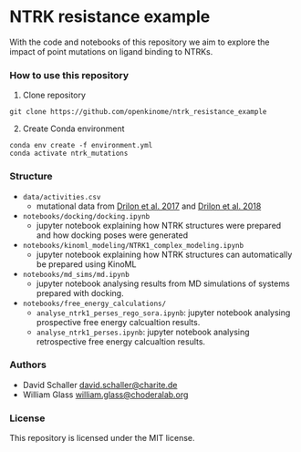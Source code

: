 # NTRK resistance example
With the code and notebooks of this repository we aim to explore the impact of point mutations on ligand binding to NTRKs.

### How to use this repository

1. Clone repository

`git clone https://github.com/openkinome/ntrk_resistance_example`

2. Create Conda environment
  
`conda env create -f environment.yml`  
`conda activate ntrk_mutations`

### Structure
- `data/activities.csv`
  - mutational data from [Drilon et al. 2017](https://www.doi.org/10.1158/2159-8290.CD-17-0507) and 
  [Drilon et al. 2018](https://www.doi.org/10.1158/2159-8290.CD-18-0484)
- `notebooks/docking/docking.ipynb`  
  - jupyter notebook explaining how NTRK structures were prepared and how docking poses were generated
- `notebooks/kinoml_modeling/NTRK1_complex_modeling.ipynb`  
  - jupyter notebook explaining how NTRK structures can automatically be prepared using KinoML
- `notebooks/md_sims/md.ipynb`  
  - jupyter notebook analysing results from MD simulations of systems prepared with docking.
- `notebooks/free_energy_calculations/`  
  - `analyse_ntrk1_perses_rego_sora.ipynb`: jupyter notebook analysing prospective free energy calcualtion results.
  - `analyse_ntrk1_perses.ipynb`: jupyter notebook analysing retrospective free energy calcualtion results.


### Authors

- David Schaller <david.schaller@charite.de>
- William Glass <william.glass@choderalab.org>

### License
This repository is licensed under the MIT license.
